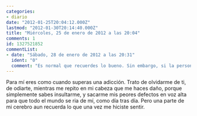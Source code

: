 ```yaml
---
categories:
- diario
date: "2012-01-25T20:04:12.000Z"
lastmod: "2012-01-30T20:14:40.000Z"
title: "Miércoles, 25 de enero de 2012 a las 20:04"
comments: 1
id: 1327521852
commentList:
- date: "Sábado, 28 de enero de 2012 a las 20:31"
  ident: "0"
  comment: "Es normal que recuerdes lo bueno. Sin embargo, si la persona que generó esos buenos recuerdos ahora sólo te causa tristeza y lo único que queda es ese recuerdo de lo feliz que te hizo alguna vez... Pues yo me alejaría de esa persona y la eliminaría de mi vida. Claro que todo depende de ti, es tu vida."
---
```


Para mí eres como cuando superas una adicción. Trato de olvidarme de ti, de odiarte, mientras me repito en mi cabeza que me haces daño, porque simplemente sabes insultarme, y sacarme mis peores defectos en voz alta para que todo el mundo se ria de mí, como día tras día. Pero una parte de mi cerebro aun recuerda lo que una vez me hiciste sentir.